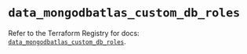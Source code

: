 # `data_mongodbatlas_custom_db_roles`

Refer to the Terraform Registry for docs: [`data_mongodbatlas_custom_db_roles`](https://registry.terraform.io/providers/mongodb/mongodbatlas/1.27.0/docs/data-sources/custom_db_roles).
